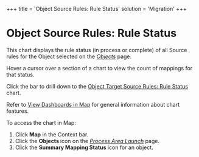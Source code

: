 +++
title = 'Object Source Rules: Rule Status'
solution = 'Migration'
+++

# Object Source Rules: Rule Status

This chart displays the rule status (in process or complete) of all
Source rules for the Object selected on the
*[Objects](../Page_Desc/Objects_map)* page.

Hover a cursor over a section of a chart to view the count of mappings
for that status.

Click the bar to drill down to the [Object Target Source Rules: Rule
Status](Object_Target_Source_Rules_Rule_Status) chart.

Refer to [View Dashboards in Map](View_Dashboards_in_Map) for
general information about chart features.

To access the chart in Map:

1.  Click <span style="font-weight: bold;">Map</span> in the Context
    bar.
2.  Click the <span style="font-weight: bold;">Objects </span>icon on
    the *[Process Area
    Launch](../Page_Desc/Process_Area_Launch_map)* page.
3.  Click the <span style="font-weight: bold;">Summary Mapping
    Status</span> icon for an object.
